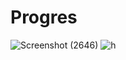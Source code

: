 # Progres
![Screenshot (2646)](https://user-images.githubusercontent.com/89903725/142771481-7e5472bf-468e-4fa7-9b46-2c1d6e945679.png)
![h](https://user-images.githubusercontent.com/89903725/142771594-2671ebb8-fe61-4405-98e4-9e190d1b25cd.jpg)
